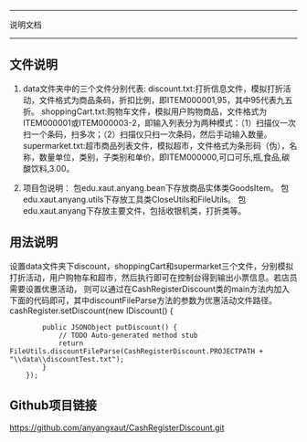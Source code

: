 ****************************************************
说明文档
****************************************************

## 文件说明

1. data文件夹中的三个文件分别代表:
		discount.txt:打折信息文件，模拟打折活动，文件格式为商品条码，折扣比例，即ITEM000001,95，其中95代表九五折。
		shoppingCart.txt:购物车文件，模拟用户购物商品，文件格式为ITEM000001或ITEM000003-2，即输入列表分为两种模式：（1）扫描仪一次扫一个条码，扫多次；（2）扫描仪只扫一次条码，然后手动输入数量。
		supermarket.txt:超市商品列表文件，模拟超市，文件格式为条形码（伪），名称，数量单位，类别，子类别和单价，即ITEM000000,可口可乐,瓶,食品,碳酸饮料,3.00。

2. 项目包说明：
		包edu.xaut.anyang.bean下存放商品实体类GoodsItem。
		包edu.xaut.anyang.utils下存放工具类CloseUtils和FileUtils。
		包edu.xaut.anyang下存放主要文件，包括收银机类，打折类等。

## 用法说明

设置data文件夹下discount，shoppingCart和supermarket三个文件，分别模拟打折活动，用户购物车和超市，然后执行即可在控制台得到输出小票信息。若店员需要设置优惠活动，
则可以通过在CashRegisterDiscount类的main方法内加入下面的代码即可，其中discountFileParse方法的参数为优惠活动文件路径。
		cashRegister.setDiscount(new IDiscount() {

			public JSONObject putDiscount() {
				// TODO Auto-generated method stub
				return FileUtils.discountFileParse(CashRegisterDiscount.PROJECTPATH + "\\data\\discountTest.txt");
			}
		});
		
## Github项目链接

https://github.com/anyangxaut/CashRegisterDiscount.git


